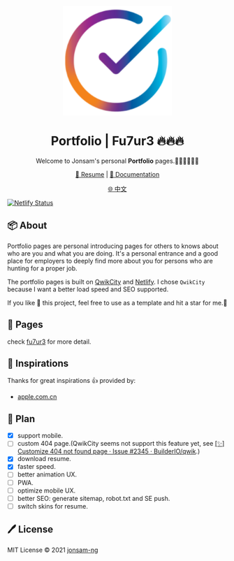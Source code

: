<br>
<p align="center">
<a href="https://portfolio.jonsam.site" target="_blank">
<img src="./logo.png" alt="portfolio" height="250" width="250"/>
</a>
<h1 align="center">Portfolio | Fu7ur3 🔥🔥🔥</h1>
</p>

<p align="center">
Welcome to Jonsam's personal <b>Portfolio</b> pages.🧑‍💻👩‍💻👨‍💻
</p>

<p align="center">
  <a href="https://portfolio.jonsam.site/resume/" target="_blank">🍁 Resume</a> | <a href="https://portfolio.jonsam.site" target="_blank">📖 Documentation</a>
</p>

<p align="center">
  <a href="./README_zh-CN.md">🌐 中文</a>
</p>

[![Netlify Status](https://api.netlify.com/api/v1/badges/b8b6d187-189c-43d3-b7ef-67af7163da01/deploy-status)](https://app.netlify.com/sites/aquamarine-meringue-336076/deploys)

## 📦 About

Portfolio pages are personal introducing pages for others to knows about who are you and what you are doing. It's a personal entrance and a good place for employers to deeply find more about you for persons who are hunting for a proper job.

The portfolio pages is built on [QwikCity](https://qwik.builder.io) and [Netlify](https://docs.netlify.com/edge-functions/overview/). I chose `QwikCity` because I want a better load speed and SEO supported.

If you like :sparkling_heart: this project, feel free to use as a template and hit a star for me.:pray:

## 🚀 Pages

check [fu7ur3](https://portfolio.jonsam.site/) for more detail.

## 🌟 Inspirations

Thanks for great inspirations :thumbsup: provided by:

- [apple.com.cn](https://www.apple.com.cn/)

## 📝 Plan

- [x] support mobile.
- [ ] custom 404 page.(QwikCity seems not support this feature yet, see [[✨] Customize 404 not found page · Issue #2345 · BuilderIO/qwik](https://github.com/BuilderIO/qwik/issues/2345).)
- [x] download resume.
- [x] faster speed.
- [ ] better animation UX.
- [ ] PWA.
- [ ] optimize mobile UX.
- [ ] better SEO: generate sitemap, robot.txt and SE push.
- [ ] switch skins for resume.

## 🖊️ License

MIT License © 2021 [jonsam-ng](https://github.com/jonsam-ng)
